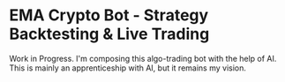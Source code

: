 # EMA Crypto Bot - Strategy Backtesting & Live Trading

Work in Progress. I'm composing this algo-trading bot with the help of AI. This is mainly an apprenticeship with AI, but it remains my vision. 
